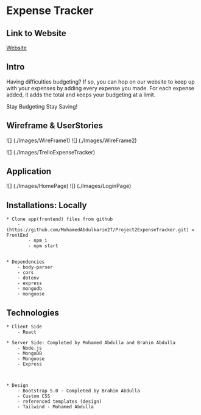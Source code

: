 # Expense Tracker

## Link to Website

[Website]()

## Intro

Having difficulties budgeting? If so, you can hop on our website to keep up with your expenses by adding every expense you made. For each expense added, it adds the total and keeps your budgeting at a limit. 


Stay Budgeting Stay Saving!


## Wireframe & UserStories

 ![] (./Images/WireFrame1) 
 ![] (./Images/WireFrame2)

 ![] (./Images/TrelloExpenseTracker)

## Application 

![] (./Images/HomePage)
![] (./Images/LoginPage)

## Installations: Locally

    * Clone app(frontend) files from github
        -(https://github.com/MohamedAbdulkarim27/Project2ExpenseTracker.git) = FrontEnd
            - npm i
            - npm start


    * Dependencies
        - body-parser
        - cors
        - dotenv
        - express
        - mongodb
        - mongoose

## Technologies

    * Client Side
        - React

    * Server Side: Completed by Mohamed Abdulla and Brahim Abdulla
        - Node.js
        - MongoDB
        - Mongoose
        - Express



    * Design
        - Bootstrap 5.0 - Completed by Brahim Abdulla
        - Custom CSS
        - referenced templates (design)
        - Tailwind - Mohamed Abdulla